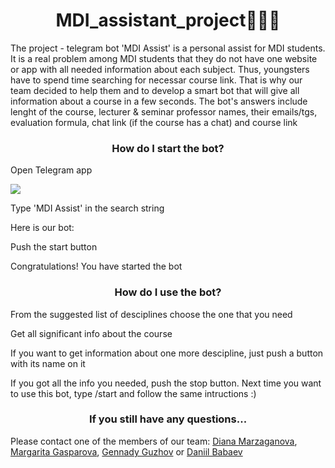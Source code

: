 <h1 align="center"> MDI_assistant_project🦸🏻‍♂️</h1>


The project - telegram bot 'MDI Assist' is a personal assist for MDI students. It is a real problem among MDI students that they do not have one website or app with all needed information about each subject. Thus, youngsters have to spend time searching for necessar course link. That is why our team decided to help them and to develop a smart bot that will give all information about a course in a few seconds. The bot's answers include lenght of the course, lecturer & seminar professor names, their emails/tgs, evaluation formula, chat link (if the course has a chat) and course link

<h3 align="center">How do I start the bot?</h3>

Open Telegram app

<img src="IMG_1091.jpeg">

Type 'MDI Assist' in the search string

Here is our bot:

Push the start button

Congratulations! You have started the bot

<h3 align="center">How do I use the bot?</h3>

From the suggested list of desciplines choose the one that you need

Get all significant info about the course 

If you want to get information about one more descipline, just push a button with its name on it

If you got all the info you needed, push the stop button. Next time you want to use this bot, type /start and follow the same intructions :) 



<h3 align="center">If you still have any questions...</h3>


Please contact one of the members of our team:
<a href="https://github.com/dianamarz" target="_blank">Diana Marzaganova</a>, <a href="https://github.com/margogs" target="_blank">Margarita Gasparova</a>, <a href="https://github.com/gguzhov" target="_blank">Gennady Guzhov</a> or <a href="https://github.com/ThrPHP" target="_blank">Daniil Babaev</a>
